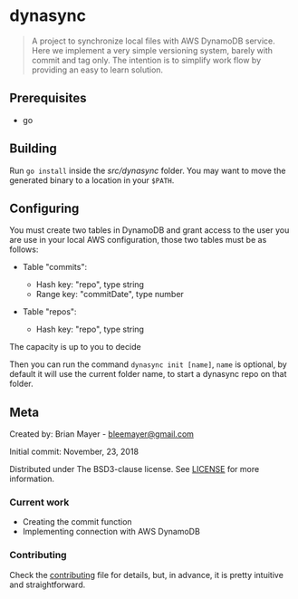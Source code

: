 # dynasync

> A project to synchronize local files with AWS DynamoDB service. Here we
implement a very simple versioning system, barely with commit and tag only.
The intention is to simplify work flow by providing an easy to learn solution.

## Prerequisites

- go

## Building

Run `go install` inside the *src/dynasync* folder. You may want to move the
generated binary to a location in your `$PATH`.

## Configuring

You must create two tables in DynamoDB and grant access to the user you are
use in your local AWS configuration, those two tables must be as follows:

- Table "commits":
  - Hash key: "repo", type string
  - Range key: "commitDate", type number

- Table "repos":
  - Hash key: "repo", type string

The capacity is up to you to decide

Then you can run the command `dynasync init [name]`, `name` is optional, by default it will use the current folder name, to start a dynasync repo on that
folder.

## Meta

Created by: Brian Mayer - bleemayer@gmail.com

Initial commit: November, 23, 2018

Distributed under The BSD3-clause license. See [LICENSE](LICENSE) for more
information.

### Current work

- Creating the commit function
- Implementing connection with AWS DynamoDB

### Contributing

Check the [contributing](CONTRIBUTING.md) file for details, but, in advance, it
is pretty intuitive and straightforward.
